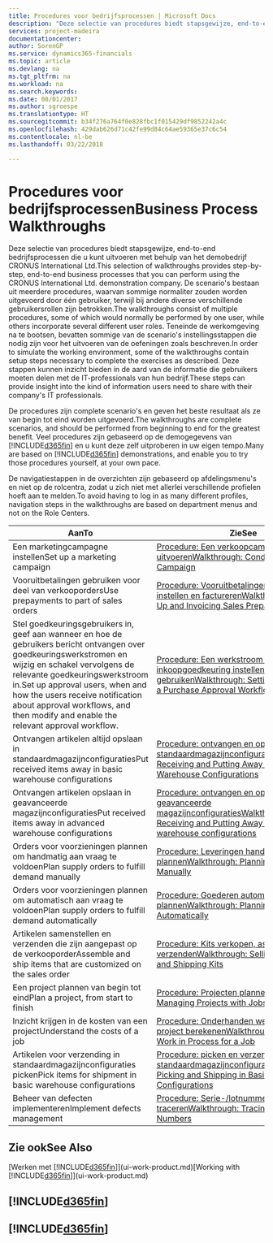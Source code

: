 ```yaml
---
title: Procedures voor bedrijfsprocessen | Microsoft Docs
description: "Deze selectie van procedures biedt stapsgewijze, end-to-end bedrijfsprocessen die u kunt uitvoeren met behulp van het demobedrijf CRONUS International Ltd. De scenario's bestaan uit meerdere procedures, waarvan sommige normaliter zouden worden uitgevoerd door één gebruiker, terwijl bij andere diverse verschillende gebruikersrollen zijn betrokken. Teneinde de werkomgeving na te bootsen, bevatten sommige van de scenario's instellingsstappen die nodig zijn voor het uitvoeren van de oefeningen zoals beschreven. Deze stappen kunnen inzicht bieden in de aard van de informatie die gebruikers moeten delen met de IT-professionals van hun bedrijf."
services: project-madeira
documentationcenter: 
author: SorenGP
ms.service: dynamics365-financials
ms.topic: article
ms.devlang: na
ms.tgt_pltfrm: na
ms.workload: na
ms.search.keywords: 
ms.date: 08/01/2017
ms.author: sgroespe
ms.translationtype: HT
ms.sourcegitcommit: b34f276a764f0e828fbc1f015429df9852242a4c
ms.openlocfilehash: 429dab626d71c42fe99d84c64ae59365e37c6c54
ms.contentlocale: nl-be
ms.lasthandoff: 03/22/2018

---
```

# <a name="business-process-walkthroughs"></a><span data-ttu-id="fc5ca-106">Procedures voor bedrijfsprocessen</span><span class="sxs-lookup"><span data-stu-id="fc5ca-106">Business Process Walkthroughs</span></span>
<span data-ttu-id="fc5ca-107">Deze selectie van procedures biedt stapsgewijze, end-to-end bedrijfsprocessen die u kunt uitvoeren met behulp van het demobedrijf CRONUS International Ltd.</span><span class="sxs-lookup"><span data-stu-id="fc5ca-107">This selection of walkthroughs provides step-by-step, end-to-end business processes that you can perform using the CRONUS International Ltd. demonstration company.</span></span> <span data-ttu-id="fc5ca-108">De scenario's bestaan uit meerdere procedures, waarvan sommige normaliter zouden worden uitgevoerd door één gebruiker, terwijl bij andere diverse verschillende gebruikersrollen zijn betrokken.</span><span class="sxs-lookup"><span data-stu-id="fc5ca-108">The walkthroughs consist of multiple procedures, some of which would normally be performed by one user, while others incorporate several different user roles.</span></span> <span data-ttu-id="fc5ca-109">Teneinde de werkomgeving na te bootsen, bevatten sommige van de scenario's instellingsstappen die nodig zijn voor het uitvoeren van de oefeningen zoals beschreven.</span><span class="sxs-lookup"><span data-stu-id="fc5ca-109">In order to simulate the working environment, some of the walkthroughs contain setup steps necessary to complete the exercises as described.</span></span> <span data-ttu-id="fc5ca-110">Deze stappen kunnen inzicht bieden in de aard van de informatie die gebruikers moeten delen met de IT-professionals van hun bedrijf.</span><span class="sxs-lookup"><span data-stu-id="fc5ca-110">These steps can provide insight into the kind of information users need to share with their company's IT professionals.</span></span>  

 <span data-ttu-id="fc5ca-111">De procedures zijn complete scenario's en geven het beste resultaat als ze van begin tot eind worden uitgevoerd.</span><span class="sxs-lookup"><span data-stu-id="fc5ca-111">The walkthroughs are complete scenarios, and should be performed from beginning to end for the greatest benefit.</span></span> <span data-ttu-id="fc5ca-112">Veel procedures zijn gebaseerd op de demogegevens van [!INCLUDE[d365fin](includes/d365fin_md.md)] en u kunt deze zelf uitproberen in uw eigen tempo.</span><span class="sxs-lookup"><span data-stu-id="fc5ca-112">Many are based on [!INCLUDE[d365fin](includes/d365fin_md.md)] demonstrations, and enable you to try those procedures yourself, at your own pace.</span></span>  

 <span data-ttu-id="fc5ca-113">De navigatiestappen in de overzichten zijn gebaseerd op afdelingsmenu's en niet op de rolcentra, zodat u zich niet met allerlei verschillende profielen hoeft aan te melden.</span><span class="sxs-lookup"><span data-stu-id="fc5ca-113">To avoid having to log in as many different profiles, navigation steps in the walkthroughs are based on department menus and not on the Role Centers.</span></span>  

|<span data-ttu-id="fc5ca-114">Aan</span><span class="sxs-lookup"><span data-stu-id="fc5ca-114">To</span></span>|<span data-ttu-id="fc5ca-115">Zie</span><span class="sxs-lookup"><span data-stu-id="fc5ca-115">See</span></span>|  
|--------|---------|  
|<span data-ttu-id="fc5ca-116">Een marketingcampagne instellen</span><span class="sxs-lookup"><span data-stu-id="fc5ca-116">Set up a marketing campaign</span></span>|[<span data-ttu-id="fc5ca-117">Procedure: Een verkoopcampagne uitvoeren</span><span class="sxs-lookup"><span data-stu-id="fc5ca-117">Walkthrough: Conducting a Sales Campaign</span></span>](walkthrough-conducting-a-sales-campaign.md)|  
|<span data-ttu-id="fc5ca-118">Vooruitbetalingen gebruiken voor deel van verkooporders</span><span class="sxs-lookup"><span data-stu-id="fc5ca-118">Use prepayments to part of sales orders</span></span>|[<span data-ttu-id="fc5ca-119">Procedure: Vooruitbetalingen verkoop instellen en factureren</span><span class="sxs-lookup"><span data-stu-id="fc5ca-119">Walkthrough: Setting Up and Invoicing Sales Prepayments</span></span>](walkthrough-setting-up-and-invoicing-sales-prepayments.md)|  
|<span data-ttu-id="fc5ca-120">Stel goedkeuringsgebruikers in, geef aan wanneer en hoe de gebruikers bericht ontvangen over goedkeuringswerkstromen en wijzig en schakel vervolgens de relevante goedkeuringswerkstroom in.</span><span class="sxs-lookup"><span data-stu-id="fc5ca-120">Set up approval users, when and how the users receive notification about approval workflows, and then modify and enable the relevant approval workflow.</span></span>|[<span data-ttu-id="fc5ca-121">Procedure: Een werkstroom voor inkoopgoedkeuring instellen en gebruiken</span><span class="sxs-lookup"><span data-stu-id="fc5ca-121">Walkthrough: Setting Up and Using a Purchase Approval Workflow</span></span>](walkthrough-setting-up-and-using-a-purchase-approval-workflow.md)|  
|<span data-ttu-id="fc5ca-122">Ontvangen artikelen altijd opslaan in standaardmagazijnconfiguraties</span><span class="sxs-lookup"><span data-stu-id="fc5ca-122">Put received items away in basic warehouse configurations</span></span>|[<span data-ttu-id="fc5ca-123">Procedure: ontvangen en opslaan in standaardmagazijnconfiguraties</span><span class="sxs-lookup"><span data-stu-id="fc5ca-123">Walkthrough: Receiving and Putting Away in Basic Warehouse Configurations</span></span>](walkthrough-receiving-and-putting-away-in-basic-warehousing.md)|  
|<span data-ttu-id="fc5ca-124">Ontvangen artikelen opslaan in geavanceerde magazijnconfiguraties</span><span class="sxs-lookup"><span data-stu-id="fc5ca-124">Put received items away in advanced warehouse configurations</span></span>|[<span data-ttu-id="fc5ca-125">Procedure: ontvangen en opslaan in geavanceerde magazijnconfiguraties</span><span class="sxs-lookup"><span data-stu-id="fc5ca-125">Walkthrough: Receiving and Putting Away in advanced warehouse configurations</span></span>](walkthrough-receiving-and-putting-away-in-advanced-warehousing.md)|  
|<span data-ttu-id="fc5ca-126">Orders voor voorzieningen plannen om handmatig aan vraag te voldoen</span><span class="sxs-lookup"><span data-stu-id="fc5ca-126">Plan supply orders to fulfill demand manually</span></span>|[<span data-ttu-id="fc5ca-127">Procedure: Leveringen handmatig plannen</span><span class="sxs-lookup"><span data-stu-id="fc5ca-127">Walkthrough: Planning Supplies Manually</span></span>](walkthrough-planning-supplies-manually.md)|  
|<span data-ttu-id="fc5ca-128">Orders voor voorzieningen plannen om automatisch aan vraag te voldoen</span><span class="sxs-lookup"><span data-stu-id="fc5ca-128">Plan supply orders to fulfill demand automatically</span></span>|[<span data-ttu-id="fc5ca-129">Procedure: Goederen automatisch plannen</span><span class="sxs-lookup"><span data-stu-id="fc5ca-129">Walkthrough: Planning Supplies Automatically</span></span>](walkthrough-planning-supplies-automatically.md)|  
|<span data-ttu-id="fc5ca-130">Artikelen samenstellen en verzenden die zijn aangepast op de verkooporder</span><span class="sxs-lookup"><span data-stu-id="fc5ca-130">Assemble and ship items that are customized on the sales order</span></span>|[<span data-ttu-id="fc5ca-131">Procedure: Kits verkopen, assembleren en verzenden</span><span class="sxs-lookup"><span data-stu-id="fc5ca-131">Walkthrough: Selling, Assembling, and Shipping Kits</span></span>](walkthrough-selling-assembling-and-shipping-kits.md)|  
|<span data-ttu-id="fc5ca-132">Een project plannen van begin tot eind</span><span class="sxs-lookup"><span data-stu-id="fc5ca-132">Plan a project, from start to finish</span></span>|[<span data-ttu-id="fc5ca-133">Procedure: Projecten plannen</span><span class="sxs-lookup"><span data-stu-id="fc5ca-133">Walkthrough: Managing Projects with Jobs</span></span>](walkthrough-managing-projects-with-jobs.md)|  
|<span data-ttu-id="fc5ca-134">Inzicht krijgen in de kosten van een project</span><span class="sxs-lookup"><span data-stu-id="fc5ca-134">Understand the costs of a job</span></span>|[<span data-ttu-id="fc5ca-135">Procedure: Onderhanden werk voor een project berekenen</span><span class="sxs-lookup"><span data-stu-id="fc5ca-135">Walkthrough: Calculating Work in Process for a Job</span></span>](walkthrough-calculating-work-in-process-for-a-job.md)|  
|<span data-ttu-id="fc5ca-136">Artikelen voor verzending in standaardmagazijnconfiguraties picken</span><span class="sxs-lookup"><span data-stu-id="fc5ca-136">Pick items for shipment in basic warehouse configurations</span></span>|[<span data-ttu-id="fc5ca-137">Procedure: picken en verzenden in standaardmagazijnconfiguraties</span><span class="sxs-lookup"><span data-stu-id="fc5ca-137">Walkthrough: Picking and Shipping in Basic Warehouse Configurations</span></span>](walkthrough-picking-and-shipping-in-basic-warehousing.md)|  
|<span data-ttu-id="fc5ca-138">Beheer van defecten implementeren</span><span class="sxs-lookup"><span data-stu-id="fc5ca-138">Implement defects management</span></span>|[<span data-ttu-id="fc5ca-139">Procedure: Serie-/lotnummers traceren</span><span class="sxs-lookup"><span data-stu-id="fc5ca-139">Walkthrough: Tracing Serial-Lot Numbers</span></span>](walkthrough-tracing-serial-lot-numbers.md)|  

## <a name="see-also"></a><span data-ttu-id="fc5ca-140">Zie ook</span><span class="sxs-lookup"><span data-stu-id="fc5ca-140">See Also</span></span>
<span data-ttu-id="fc5ca-141">[Werken met [!INCLUDE[d365fin](includes/d365fin_md.md)]](ui-work-product.md)</span><span class="sxs-lookup"><span data-stu-id="fc5ca-141">[Working with [!INCLUDE[d365fin](includes/d365fin_md.md)]](ui-work-product.md)</span></span>  

## [!INCLUDE[d365fin](includes/free_trial_md.md)]  
## [!INCLUDE[d365fin](includes/training_link_md.md)]

